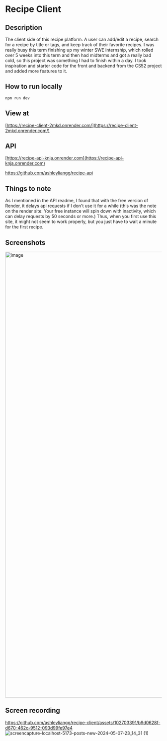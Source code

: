 # Recipe Client

## Description
The client side of this recipe platform. A user can add/edit a recipe, search for a recipe by title or tags, and keep track of their favorite recipes. I was really busy this term finishing up my winter SWE internship, which rolled over 5 weeks into this term and then had midterms and got a really bad cold, so this project was something I had to finish within a day. I took inspiration and starter code for the front and backend from the CS52 project and added more features to it. 

## How to run locally
`npm run dev`

## View at
[https://recipe-client-2mkd.onrender.com/](https://recipe-client-2mkd.onrender.com/)

## API
[https://recipe-api-knja.onrender.com](https://recipe-api-knja.onrender.com)

https://github.com/ashleyliangg/recipe-api

## Things to note
As I mentioned in the API readme, I found that with the free version of Render, it delays api requests if I don't use it for a while (this was the note on the render site: Your free instance will spin down with inactivity, which can delay requests by 50 seconds or more.) Thus, when you first use this site, it might not seem to work properly, but you just have to wait a minute for the first recipe.

## Screenshots
<img width="1436" alt="image" src="https://github.com/ashleyliangg/recipe-client/assets/102703391/e4608899-758f-47a6-9908-cc4ccfd141a4">

## Screen recording
https://github.com/ashleyliangg/recipe-client/assets/102703391/b9d0628f-d670-462c-9512-093d99fe97e4
![screencapture-localhost-5173-posts-new-2024-05-07-23_14_31 (1)](https://github.com/ashleyliangg/recipe-client/assets/102703391/07258f30-7584-47d5-92e5-b1c53f08ab10)



